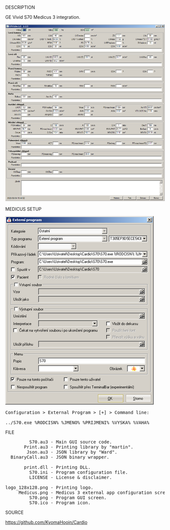 
DESCRIPTION

GE Vivid S70 Medicus 3 integration.

![S70](https://github.com/KyomaHooin/Cardio/raw/master/S70/S70.png "screenshot")

MEDICUS SETUP

![Medicus](https://github.com/KyomaHooin/Cardio/raw/master/S70/Medicus.png "screenshot")
<pre>
Configuration > External Program > [+] > Command line:

../S70.exe %RODCISN% %JMENO% %PRIJMENI% %VYSKA% %VAHA%
</pre>

FILE
<pre>
         S70.au3 - Main GUI source code.
       Print.au3 - Printing library by "martin".
        Json.au3 - JSON library by "Ward".
  BinaryCall.au3 - JSON binary wrapper.

       print.dll - Printing DLL.
         S70.ini - Program configuration file.    
         LICENSE - License & disclaimer.

logo_128x128.png - Printing logo.
     Medicus.png - Medicus 3 external app configuration screen.
         S70.png - Program GUI screen.
         S70.ico - Program icon.
</pre>
SOURCE

https://github.com/KyomaHooin/Cardio

